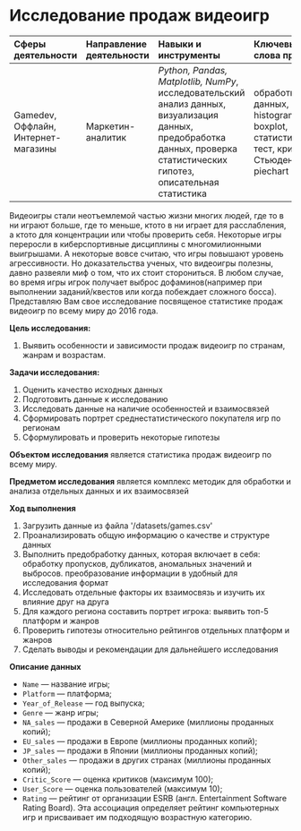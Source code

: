 # Исследование продаж видеоигр
|Сферы деятельности|Направление деятельности|Навыки и инструменты|Ключевые слова проекта|Статус проекта| 
|:-----------------|:-----------------------|:-------------------|:---------------------|:-------------:|
|Gamedev, Оффлайн, Интернет-магазины|Маркетин-аналитик|*Python, Pandas, Matplotlib, NumPy*, исследовательский анализ данных, визуализация данных, предобработка данных, проверка статистических гипотез, описательная статистика|обработка данных, histogram, boxplot, статистический тест, критерий Стьюдента, piechart|Завершен|

Видеоигры стали неотъемлемой частью жизни многих людей, где то в ни играют больше, где то меньше, ктото в ни играет для расслабления, а ктото для концентрации или чтобы проверить себя. Некоторые игры переросли в киберспортивные дисциплины с многомилионными выигрышами. 
А некоторые вовсе считаю, что игры повышают уровень агрессивности. Но доказательства ученых, что видеоигры полезны, давно развеяли миф о том, что их стоит сторониться. В любом случае, во время игры игрок получает выброс дофаминов(например при выполнении заданий/квестов или когда побеждает сложного босса).
Представляю Вам свое исследование посвященое статистике продаж видеоигр по всему миру до 2016 года.

**Цель исследования:** 
1. Выявить особенности и зависимости продаж видеоигр по странам, жанрам и возрастам.


**Задачи исследования:**
1. Оценить качество исходных данных
2. Подготовить данные к исследованию
3. Исследовать данные на наличие особенностей и взаимосвязей
4. Сформировать портрет среднестатистического покупателя игр по регионам
5. Сформулировать и проверить некоторые гипотезы

**Объектом исследования** является статистика продаж видеоигр по всему миру.

**Предметом исследования** является комплекс методик для обработки и анализа отдельных данных и их взаимосвязей

**Ход выполнения**
1. Загрузить данные из файла '/datasets/games.csv'
2. Проанализировать общую информацию о качестве и структуре данных
3. Выполнить предобработку данных, которая включает в себя: обработку пропусков, дубликатов, аномальных значений и выбросов. преобразование информации в удобный для исследования формат
4. Исследовать отдельные факторы их взаимосвязь и изучить их влияние друг на друга
5. Для каждого региона составить портрет игрока: выявить топ-5 платформ и жанров
6. Проверить гипотезы относительно рейтингов отдельных платформ и жанров
5. Сделать выводы и рекомендации для дальнейшего исследования

**Описание данных**
- `Name` — название игры;
- `Platform` — платформа;
- `Year_of_Release` — год выпуска;
- `Genre` — жанр игры;
- `NA_sales` — продажи в Северной Америке (миллионы проданных копий);
- `EU_sales` — продажи в Европе (миллионы проданных копий);
- `JP_sales` — продажи в Японии (миллионы проданных копий);
- `Other_sales` — продажи в других странах (миллионы проданных копий);
- `Critic_Score` — оценка критиков (максимум 100);
- `User_Score` — оценка пользователей (максимум 10);
- `Rating` — рейтинг от организации ESRB (англ. Entertainment Software Rating Board). Эта ассоциация определяет рейтинг компьютерных игр и присваивает им подходящую возрастную категорию.

